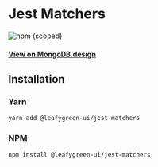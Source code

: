 # Jest Matchers

![npm (scoped)](https://img.shields.io/npm/v/@leafygreen-ui/jest-matchers.svg)

#### [View on MongoDB.design](https://www.mongodb.design/component/jest-matchers/example/)

## Installation

### Yarn

```shell
yarn add @leafygreen-ui/jest-matchers
```

### NPM

```shell
npm install @leafygreen-ui/jest-matchers
```
